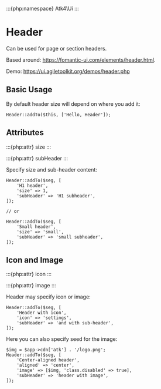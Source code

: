 :::{php:namespace} Atk4\Ui
:::

# Header

Can be used for page or section headers.

Based around: https://fomantic-ui.com/elements/header.html.

Demo:  https://ui.agiletoolkit.org/demos/header.php

## Basic Usage

By default header size will depend on where you add it:

```
Header::addTo($this, ['Hello, Header']);
```

## Attributes

:::{php:attr} size
:::

:::{php:attr} subHeader
:::

Specify size and sub-header content:

```
Header::addTo($seg, [
    'H1 header',
    'size' => 1,
    'subHeader' => 'H1 subheader',
]);

// or

Header::addTo($seg, [
    'Small header',
    'size' => 'small',
    'subHeader' => 'small subheader',
]);
```

## Icon and Image

:::{php:attr} icon
:::

:::{php:attr} image
:::


Header may specify icon or image:

```
Header::addTo($seg, [
    'Header with icon',
    'icon' => 'settings',
    'subHeader' => 'and with sub-header',
]);
```

Here you can also specify seed for the image:

```
$img = $app->cdn['atk'] . '/logo.png';
Header::addTo($seg, [
    'Center-aligned header',
    'aligned' => 'center',
    'image' => [$img, 'class.disabled' => true],
    'subHeader' => 'header with image',
]);
```

